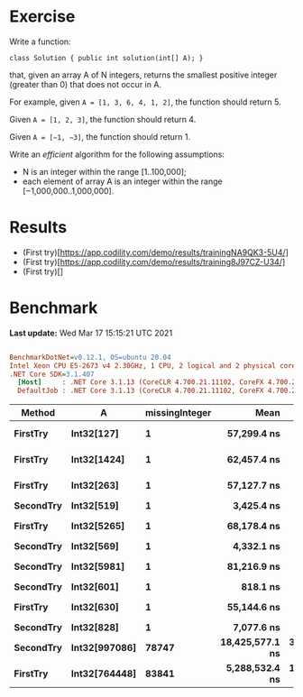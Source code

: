 ﻿# Exercise
Write a function:

```
class Solution { public int solution(int[] A); }
```

that, given an array A of N integers, returns the smallest positive integer (greater than 0) that does not occur in A.

For example, given `A = [1, 3, 6, 4, 1, 2]`, the function should return 5.

Given `A = [1, 2, 3]`, the function should return 4.

Given `A = [−1, −3]`, the function should return 1.

Write an *efficient* algorithm for the following assumptions:

- N is an integer within the range [1..100,000];
- each element of array A is an integer within the range [−1,000,000..1,000,000].


# Results
- (First try)[https://app.codility.com/demo/results/trainingNA9QK3-5U4/]
- (First try)[https://app.codility.com/demo/results/training8J97CZ-U34/]
- (First try)[]

# Benchmark

**Last update:** Wed Mar 17 15:15:21 UTC 2021

``` ini

BenchmarkDotNet=v0.12.1, OS=ubuntu 20.04
Intel Xeon CPU E5-2673 v4 2.30GHz, 1 CPU, 2 logical and 2 physical cores
.NET Core SDK=3.1.407
  [Host]     : .NET Core 3.1.13 (CoreCLR 4.700.21.11102, CoreFX 4.700.21.11602), X64 RyuJIT
  DefaultJob : .NET Core 3.1.13 (CoreCLR 4.700.21.11102, CoreFX 4.700.21.11602), X64 RyuJIT


```
|    Method |             A | missingInteger |            Mean |         Error |        StdDev |    Gen 0 |    Gen 1 |    Gen 2 | Allocated |
|---------- |-------------- |--------------- |----------------:|--------------:|--------------:|---------:|---------:|---------:|----------:|
|  **FirstTry** |    **Int32[127]** |              **1** |     **57,299.4 ns** |   **1,143.07 ns** |   **2,146.95 ns** | **249.8779** | **249.8779** | **249.8779** | **1000024 B** |
|  **FirstTry** |   **Int32[1424]** |              **1** |     **62,457.4 ns** |   **1,227.18 ns** |   **2,016.29 ns** | **249.8779** | **249.8779** | **249.8779** | **1000024 B** |
|  **FirstTry** |    **Int32[263]** |              **1** |     **57,127.7 ns** |   **1,069.41 ns** |   **1,726.89 ns** | **249.9390** | **249.9390** | **249.9390** | **1000024 B** |
| **SecondTry** |    **Int32[519]** |              **1** |      **3,425.4 ns** |      **63.70 ns** |      **65.41 ns** |        **-** |        **-** |        **-** |         **-** |
|  **FirstTry** |   **Int32[5265]** |              **1** |     **68,178.4 ns** |   **1,362.97 ns** |   **2,351.05 ns** | **249.8779** | **249.8779** | **249.8779** | **1000024 B** |
| **SecondTry** |    **Int32[569]** |              **1** |      **4,332.1 ns** |      **49.90 ns** |      **46.68 ns** |        **-** |        **-** |        **-** |         **-** |
| **SecondTry** |   **Int32[5981]** |              **1** |     **81,216.9 ns** |   **1,479.08 ns** |   **1,383.54 ns** |        **-** |        **-** |        **-** |         **-** |
| **SecondTry** |    **Int32[601]** |              **1** |        **818.1 ns** |      **16.06 ns** |      **15.77 ns** |        **-** |        **-** |        **-** |         **-** |
|  **FirstTry** |    **Int32[630]** |              **1** |     **55,144.6 ns** |   **1,092.59 ns** |   **2,231.88 ns** | **249.9390** | **249.9390** | **249.9390** | **1000024 B** |
| **SecondTry** |    **Int32[828]** |              **1** |      **7,077.6 ns** |      **70.62 ns** |      **66.05 ns** |        **-** |        **-** |        **-** |         **-** |
| **SecondTry** | **Int32[997086]** |          **78747** | **18,425,577.1 ns** | **365,934.73 ns** | **359,396.84 ns** |        **-** |        **-** |        **-** |         **-** |
|  **FirstTry** | **Int32[764448]** |          **83841** |  **5,288,532.4 ns** | **101,159.45 ns** |  **89,675.21 ns** | **140.6250** | **140.6250** | **140.6250** | **1000026 B** |
